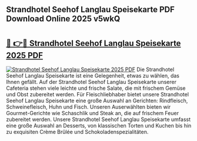 ## Strandhotel Seehof Langlau Speisekarte PDF Download Online 2025 v5wkQ

# <h2><a href="http://gc84yug.nevu.top/?p=Strandhotel+Seehof+Langlau+Speisekarte">🔗 👉🔴 Strandhotel Seehof Langlau Speisekarte 2025 PDF</a></h2>

[![Strandhotel Seehof Langlau Speisekarte 2025 PDF](https://i.imgur.com/dBaPXMq.png)](http://gc84yug.nevu.top/?p=Strandhotel+Seehof+Langlau+Speisekarte)
Die Strandhotel Seehof Langlau Speisekarte ist eine Gelegenheit, etwas zu wählen, das Ihnen gefällt. Auf der Strandhotel Seehof Langlau Speisekarte unserer Cafeteria stehen viele leichte und frische Salate, die mit frischem Gemüse und Obst zubereitet werden. Für Fleischliebhaber bietet unsere Strandhotel Seehof Langlau Speisekarte eine große Auswahl an Gerichten: Rindfleisch, Schweinefleisch, Huhn und Fisch. Unseren Auserwählten bieten wir Gourmet-Gerichte wie Schaschlik und Steak an, die auf frischem Feuer zubereitet werden. Unsere Strandhotel Seehof Langlau Speisekarte umfasst eine große Auswahl an Desserts, von klassischen Torten und Kuchen bis hin zu exquisiten Crème Brûlée und Schokoladenspezialitäten.
